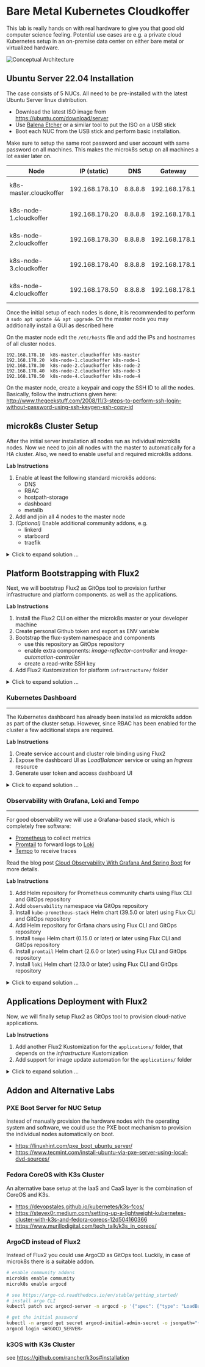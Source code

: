 # Bare Metal Kubernetes Cloudkoffer

This lab is really hands on with real hardware to give you that good old computer science feeling.
Potential use cases are e.g. a private cloud Kubernetes setup in an on-premise data center on either
bare metal or virtualized hardware.

![Conceptual Architecture](cloudkoffer.png)

## Ubuntu Server 22.04 Installation

The case consists of 5 NUCs. All need to be pre-installed with the latest Ubuntu Server linux distribution. 
- Download the latest ISO image from https://ubuntu.com/download/server
- Use [Balena Etcher](https://www.balena.io/etcher/) or a similar tool to put the ISO on a USB stick
- Boot each NUC from the USB stick and perform basic installation.

Make sure to setup the same root password and user account with same password on all machines. This makes 
the microk8s setup on all machines a lot easier later on.

| Node          | IP (static)    | DNS | Gateway | Packages  |
| ------------- |----------------| --- | ------- | --------- |
| k8s-master.cloudkoffer   | 192.168.178.10 | 8.8.8.8 | 192.168.178.1 | OpenSSH, microk8s Snap |
| k8s-node-1.cloudkoffer   | 192.168.178.20 | 8.8.8.8 | 192.168.178.1 | OpenSSH, microk8s Snap |
| k8s-node-2.cloudkoffer   | 192.168.178.30 | 8.8.8.8 | 192.168.178.1 | OpenSSH, microk8s Snap |
| k8s-node-3.cloudkoffer   | 192.168.178.40 | 8.8.8.8 | 192.168.178.1 | OpenSSH, microk8s Snap |
| k8s-node-4.cloudkoffer   | 192.168.178.50 | 8.8.8.8 | 192.168.178.1 | OpenSSH, microk8s Snap |

Once the initial setup of each nodes is done, it is recommended to perform a `sudo apt update && apt upgrade`.
On the master node you may additionally install a GUI as described here 

On the master node edit the `/etc/hosts` file and add the IPs and hostnames of all cluster nodes.
```
192.168.178.10  k8s-master.cloudkoffer k8s-master
192.168.178.20  k8s-node-1.cloudkoffer k8s-node-1
192.168.178.30  k8s-node-2.cloudkoffer k8s-node-2
192.168.178.40  k8s-node-2.cloudkoffer k8s-node-3
192.168.178.50  k8s-node-4.cloudkoffer k8s-node-4
```

On the master node, create a keypair and copy the SSH ID to all the nodes. Basically, follow the instructions given here: http://www.thegeekstuff.com/2008/11/3-steps-to-perform-ssh-login-without-password-using-ssh-keygen-ssh-copy-id

## microk8s Cluster Setup

After the initial server installation all nodes run as individual microk8s nodes. Now we need to join all nodes
with the master to automatically for a HA cluster. Also, we need to enable useful and required microk8s addons.

**Lab Instructions**
1. Enable at least the following standard microk8s addons: 
    - DNS
    - RBAC
    - hostpath-storage
    - dashboard
    - metallb
2. Add and join all 4 nodes to the master node
3. _(Optional)_ Enable additional community addons, e.g.
    - linkerd
    - starboard
    - traefik

<details>
  <summary markdown="span">Click to expand solution ...</summary>

  ```bash
# prepare the master node
microk8s status

microk8s enable dns
microk8s enable rbac
microk8s enable hostpath-storage
microk8s enable dashboard
microk8s enable metallb
# when asked, use the following IP range: 192.168.178.60-192.168.178.100

# start joining the other nodes
# see https://microk8s.io/docs/clustering

# repeat the following steps for each of the nodes
# and use the output from the following command
microk8s add-node
ssh k8s-node-1
microk8s join 192.168.178.10:25000/92b2db237428470dc4fcfc4ebbd9dc81/2c0cb3284b05
...

# once all four nodes have joined check their status
microk8s status
microk8s kubectl get nodes

# enable additional community addons
microk8s enable community
microk8s enable linkerd
microk8s enable starboard
microk8s enable traefik
  ```
</details>

## Platform Bootstrapping with Flux2

Next, we will bootstrap Flux2 as GitOps tool to provision further infrastructure and platform components. as well as the applications.

**Lab Instructions**
1. Install the Flux2 CLI on either the microk8s master or your developer machine
2. Create personal Github token and export as ENV variable
3. Bootstrap the flux-system namespace and components
    - use this repository as GitOps repository
    - enable extra components: _image-reflector-controller_ and _image-automation-controller_
    - create a read-write SSH key
4. Add Flux2 Kustomization for platform `infrastructure/` folder

<details>
  <summary markdown="span">Click to expand solution ...</summary>
  
  ```bash
# install the Flux2 CLI on the master node
# see https://fluxcd.io/docs/installation/
curl -s https://fluxcd.io/install.sh | sudo bash

# see https://fluxcd.io/docs/get-started/
# generate a personal Github token
export GITHUB_USER=qaware
export GITHUB_TOKEN=<your-token>

# bootstrap the flux-system namespace and components
flux bootstrap github \
    --owner=$GITHUB_USER \
    --repository=cloud-native-explab \
    --branch=main \
    --path=./clusters/bare/microk8s-cloudkoffer \
    --components-extra=image-reflector-controller,image-automation-controller \
    --read-write-key
    # --token-auth       # instead of SSH key access, use the Github token instead
    # --personal         # only for user accounts, not for org accounts

# you may need to update and modify Flux kustomization
# - infrastructure-sync.yaml

flux create kustomization infrastructure \
    --source=GitRepository/flux-system \
    --path="./infrastructure/bare/microk8s-cloudkoffer"
    --prune=true \
    --interval=5m0s \
    --export > ./clusters/bare/microk8s-cloudkoffer/infrastructure-sync.yaml

# to manually trigger the GitOps process use the following commands
flux reconcile source git flux-system
flux reconcile kustomization infrastructure
flux get all
  ```
</details>

### Kubernetes Dashboard
___

The Kubernetes dashboard has already been installed as microk8s addon as part of the cluster setup.
However, since RBAC has been enabled for the cluster a few additional steps are required.

**Lab Instructions**
1. Create service account and cluster role binding using Flux2
2. Expose the dashboard UI as _LoadBalancer_ service or using an _Ingress_ resource
3. Generate user token and access dashboard UI

<details>
  <summary markdown="span">Click to expand solution ...</summary>

```yaml
# see https://github.com/kubernetes/dashboard/blob/master/docs/user/access-control/creating-sample-user.md
# the microk8s dashboard is installed in the kube-system namespace
# create dashboard-rbac.yaml in the GitOps infrastructure directory
apiVersion: v1
kind: ServiceAccount
metadata:
    name: admin-user
    namespace: kube-system
---
apiVersion: rbac.authorization.k8s.io/v1
kind: ClusterRoleBinding
metadata:
    name: admin-user
roleRef:
    apiGroup: rbac.authorization.k8s.io
    kind: ClusterRole
    name: cluster-admin
subjects:
    - kind: ServiceAccount
      name: admin-user
      namespace: kube-system
```

Now you can open and access the dashboard in your preferred browser. If you prefer to expose the dashboard UI as
LoadBalancer or Ingress, add the K8s resource definitions to the configured GitOps repository.

  ```bash
# either use port forwarding
microk8s kubectl port-forward -n kube-system service/kubernetes-dashboard 10443:443
# or (manually) use a LoadBalancer to access the dashboard
microk8s kubectl patch service kubernetes-dashboard -n kube-system -p '{"spec": {"type": "LoadBalancer"}}'
microk8s kubectl get services -n kube-system

# create an access token to login to the dashboard
microk8s kubectl -n kube-system create token admin-user
  ```
</details>

### Observability with Grafana, Loki and Tempo
___

For good observability we will use a Grafana-based stack, which is completely free software:
- [Prometheus](https://prometheus.io/) to collect metrics
- [Promtail](https://grafana.com/docs/loki/latest/clients/promtail/) to forward logs to [Loki](https://grafana.com/docs/loki/latest/)
- [Tempo](https://grafana.com/docs/tempo/latest/) to receive traces

Read the blog post [Cloud Observability With Grafana And Spring Boot](https://blog.qaware.de/posts/cloud-observability-grafana-spring-boot/) for more details.

**Lab Instructions**
1. Add Helm repository for Prometheus community charts using Flux CLI and GitOps repository
2. Add `observability` namespace via GitOps repository
3. Install `kube-prometheus-stack` Helm chart (39.5.0 or later) using Flux CLI and GitOps repository
4. Add Helm repository for Grfana chars using Flux CLI and GitOps repository
5. Install `tempo` Helm chart (0.15.0 or later) or later using Flux CLI and GitOps repository
5. Install `promtail` Helm chart (2.6.0 or later) using Flux CLI and GitOps repository
5. Install `loki` Helm chart (2.13.0 or later) using Flux CLI and GitOps repository

<details>
  <summary markdown="span">Click to expand solution ...</summary>

```bash
# we can use the Flux CLI to create the GitOps manifests for the observability stack
cd infrastructure/bare/microk8s-cloudkoffer

# create a Helm source and release for a the kube-prometheus-stack
flux create source helm prometheus-community \
    --url=https://prometheus-community.github.io/helm-charts \
    --interval=10m0s \
    --export > observability/prometheus-community-source.yaml

flux create hr kube-prometheus-stack \
    --source=HelmRepository/prometheus-community \
    --chart=kube-prometheus-stack \
    --chart-version="39.5.0" \
    --target-namespace=observability \
    --create-target-namespace=false \
    --export > observability/kube-prometheus-stack.yaml

# create a Helm source for Grafana charts and for the individual releases
flux create source helm grafana-charts \
    --url=https://grafana.github.io/helm-charts \
    --interval=10m0s \
    --export > observability/grafana-charts-source.yaml

flux create hr tempo \
    --source=HelmRepository/grafana-charts \
    --chart=tempo \
    --chart-version=">=0.15.0 <0.16.0" \
    --target-namespace=observability \
    --create-target-namespace=false \
    --export > observability/tempo-release.yaml

flux create hr promtail \
    --source=HelmRepository/grafana-charts \
    --chart=promtail \
    --chart-version=">=2.6.0 <2.7.0" \
    --target-namespace=observability \
    --create-target-namespace=false \
    --export > observability/promtail-release.yaml

flux create hr loki \
    --source=HelmRepository/grafana-charts \
    --chart=loki \
    --chart-version=">=2.13.0 <2.13.0" \
    --target-namespace=observability \
    --create-target-namespace=false \
    --export > observability/loki-release.yaml

# to manually trigger the GitOps process use the following commands
flux reconcile source git flux-system
flux reconcile kustomization infrastructure
flux get all
```
</details>

## Applications Deployment with Flux2

Now, we will finally setup Flux2 as GitOps tool to provision cloud-native applications.

**Lab Instructions**
1. Add another Flux2 Kustomization for the `applications/` folder, that depends on the _infrastructure_ Kustomization
2. Add support for image update automation for the `applications/` folder

<details>
  <summary markdown="span">Click to expand solution ...</summary>
  
  ```bash
# you may need to update and modify Flux kustomization
# - applications-sync.yaml
# - image-update-automation.yaml

flux create kustomization applications \
    --depends-on=infrastructure
    --source=GitRepository/flux-system \
    --path="./applications/bare/microk8s-cloudkoffer"
    --prune=true \
    --interval=5m0s \
    --export > ./clusters/bare/microk8s-cloudkoffer/applications-sync.yaml

# see https://fluxcd.io/docs/guides/image-update/

# to manually trigger the GitOps process use the following commands
flux reconcile source git flux-system
flux reconcile kustomization applications
flux get all
  ```
</details>

### 

## Addon and Alternative Labs

### PXE Boot Server for NUC Setup

Instead of manually provision the hardware nodes with the operating system and software, we could use the PXE boot
mechanism to provision the individual nodes automatically on boot.

- https://linuxhint.com/pxe_boot_ubuntu_server/
- https://www.tecmint.com/install-ubuntu-via-pxe-server-using-local-dvd-sources/


### Fedora CoreOS with K3s Cluster

An alternative base setup at the IaaS and CaaS layer is the combination of CoreOS and K3s.

- https://devopstales.github.io/kubernetes/k3s-fcos/
- https://stevex0r.medium.com/setting-up-a-lightweight-kubernetes-cluster-with-k3s-and-fedora-coreos-12d504160366
- https://www.murillodigital.com/tech_talk/k3s_in_coreos/

### ArgoCD instead of Flux2

Instead of Flux2 you could use ArgoCD as GitOps tool. Luckily, in case of microk8s there is a suitable addon.

```bash
# enable community addons
microk8s enable community
microk8s enable argocd

# see https://argo-cd.readthedocs.io/en/stable/getting_started/
# install argo CLI
kubectl patch svc argocd-server -n argocd -p '{"spec": {"type": "LoadBalancer"}}'

# get the initial password
kubectl -n argocd get secret argocd-initial-admin-secret -o jsonpath="{.data.password}" | base64 -d; echo
argocd login <ARGOCD_SERVER>
```

### k3OS with K3s Cluster

see https://github.com/rancher/k3os#installation
